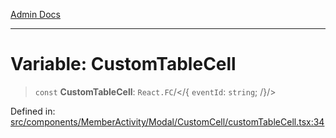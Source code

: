 [Admin Docs](/)

***

# Variable: CustomTableCell

> `const` **CustomTableCell**: `React.FC`/</{ `eventId`: `string`; /}/>

Defined in: [src/components/MemberActivity/Modal/CustomCell/customTableCell.tsx:34](https://github.com/PalisadoesFoundation/talawa-admin/blob/main/src/components/MemberActivity/Modal/CustomCell/customTableCell.tsx#L34)
